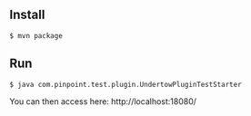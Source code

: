 
## Install
```
$ mvn package
```

## Run
```
$ java com.pinpoint.test.plugin.UndertowPluginTestStarter
```
You can then access here: http://localhost:18080/

